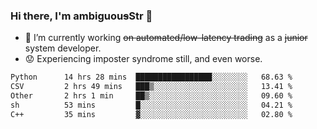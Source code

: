 ### Hi there, I'm ambiguou~~s~~Str 👋

<!--
**ambiguoustexture/ambiguoustexture** is a ✨ _special_ ✨ repository because its `README.md` (this file) appears on your GitHub profile.

Here are some ideas to get you started:
-->
- 🔭 I’m currently working ~~on automated/low-latency trading~~ as a ~~junior~~ system developer.
- :worried: Experiencing imposter syndrome still, and even worse.

<!--START_SECTION:waka-->

```txt
Python      14 hrs 28 mins  █████████████████░░░░░░░░   68.63 %
CSV         2 hrs 49 mins   ███▒░░░░░░░░░░░░░░░░░░░░░   13.41 %
Other       2 hrs 1 min     ██▒░░░░░░░░░░░░░░░░░░░░░░   09.60 %
sh          53 mins         █░░░░░░░░░░░░░░░░░░░░░░░░   04.21 %
C++         35 mins         ▓░░░░░░░░░░░░░░░░░░░░░░░░   02.80 %
```

<!--END_SECTION:waka-->
